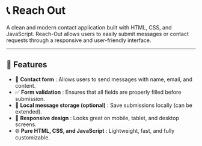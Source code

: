 # 📞 Reach Out

A clean and modern contact application built with HTML, CSS, and JavaScript. Reach-Out allows users to easily submit messages or contact requests through a responsive and user-friendly interface.

---

## 🚀 Features  
- 📨 **Contact form** : Allows users to send messages with name, email, and content.  
- ✅ **Form validation** : Ensures that all fields are properly filled before submission.  
- 💾 **Local message storage (optional)** : Save submissions locally (can be extended).  
- 📱 **Responsive design** : Looks great on mobile, tablet, and desktop screens.  
- 🌐 **Pure HTML, CSS, and JavaScript** : Lightweight, fast, and fully customizable.
